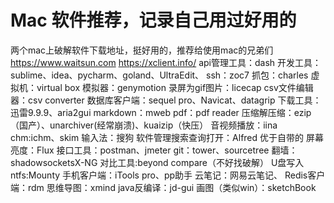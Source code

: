 # Mac 软件推荐，记录自己用过好用的
两个mac上破解软件下载地址，挺好用的，推荐给使用mac的兄弟们
https://www.waitsun.com
https://xclient.info/
api管理工具：dash
开发工具：sublime、idea、pycharm、goland、UltraEdit、
ssh：zoc7
抓包：charles
虚拟机：virtual box
模拟器：genymotion
录屏为gif图片：licecap
csv文件编辑器：csv converter
数据库客户端：sequel pro、Navicat、datagrip
下载工具：迅雷9.9.9、aria2gui
markdown：mweb
pdf：pdf reader
压缩解压缩：ezip（国产）、unarchiver(经常崩溃)、kuaizip（快压）
音视频播放：iina
chm:ichm、skim
输入法：搜狗
软件管理搜索查询打开：Alfred  优于自带的
屏幕亮度：Flux
接口工具：postman、jmeter
git：tower、sourcetree
翻墙：shadowsocketsX-NG
对比工具:beyond compare（不好找破解）
U盘写入ntfs:Mounty
手机客户端：iTools pro、pp助手
云笔记：网易云笔记、
Redis客户端：rdm
思维导图：xmind
java反编译：jd-gui
画图（类似win）：sketchBook






